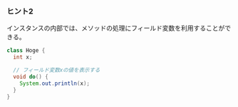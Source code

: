 ### ヒント2

インスタンスの内部では、メソッドの処理にフィールド変数を利用することができる。

```java
class Hoge {
  int x;

  // フィールド変数xの値を表示する
  void do() {
    System.out.println(x);
  }
}
```
